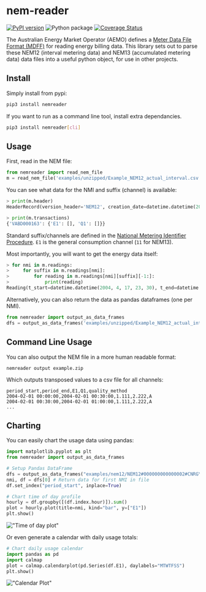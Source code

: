 # nem-reader

[![PyPI version](https://badge.fury.io/py/nemreader.svg)](https://badge.fury.io/py/nemreader) ![Python package](https://github.com/aguinane/nem-reader/workflows/Python%20package/badge.svg?branch=develop) [![Coverage Status](https://coveralls.io/repos/github/aguinane/nem-reader/badge.svg)](https://coveralls.io/github/aguinane/nem-reader)

The Australian Energy Market Operator (AEMO) defines a [Meter Data File Format (MDFF)](https://www.aemo.com.au/Stakeholder-Consultation/Consultations/Meter-Data-File-Format-Specification-NEM12-and-NEM13) for reading energy billing data.
This library sets out to parse these NEM12 (interval metering data) and NEM13 (accumulated metering data) data files into a useful python object, for use in other projects.

## Install

Simply install from pypi:

```sh
pip3 install nemreader
```

If you want to run as a command line tool, install extra dependancies.

```sh
pip3 install nemreader[cli]
```


## Usage

First, read in the NEM file:
```python
from nemreader import read_nem_file
m = read_nem_file('examples/unzipped/Example_NEM12_actual_interval.csv')
```

You can see what data for the NMI and suffix (channel) is available:
```python
> print(m.header)
HeaderRecord(version_header='NEM12', creation_date=datetime.datetime(2004, 4, 20, 13, 0), from_participant='MDA1', to_participant='Ret1')

> print(m.transactions)
{'VABD000163': {'E1': [], 'Q1': []}}
```

Standard suffix/channels are defined in the [National Metering Identifier Procedure](https://www.aemo.com.au/-/media/Files/Electricity/NEM/Retail_and_Metering/Metering-Procedures/2018/MSATS-National-Metering-Identifier-Procedure.pdf).
`E1` is the general consumption channel (`11` for NEM13).

Most importantly, you will want to get the energy data itself:

```python
> for nmi in m.readings:
>     for suffix in m.readings[nmi]:
>         for reading in m.readings[nmi][suffix][-1:]:
>             print(reading)
Reading(t_start=datetime.datetime(2004, 4, 17, 23, 30), t_end=datetime.datetime(2004, 4, 18, 0, 0), read_value=14.733, uom='kWh', quality_method='S14', event='', val_start=None, val_end=None)
```

Alternatively, you can also return the data as pandas dataframes (one per NMI). 

```python
from nemreader import output_as_data_frames
dfs = output_as_data_frames('examples/unzipped/Example_NEM12_actual_interval.csv')
```

## Command Line Usage

You can also output the NEM file in a more human readable format:

```shell
nemreader output example.zip
```

Which outputs transposed values to a csv file for all channels:

```
period_start,period_end,E1,Q1,quality_method
2004-02-01 00:00:00,2004-02-01 00:30:00,1.111,2.222,A
2004-02-01 00:30:00,2004-02-01 01:00:00,1.111,2.222,A
...
```

## Charting

You can easily chart the usage data using pandas:

```python
import matplotlib.pyplot as plt
from nemreader import output_as_data_frames

# Setup Pandas DataFrame
dfs = output_as_data_frames("examples/nem12/NEM12#000000000000002#CNRGYMDP#NEMMCO.zip")
nmi, df = dfs[0] # Return data for first NMI in file
df.set_index("period_start", inplace=True)

# Chart time of day profile
hourly = df.groupby([(df.index.hour)]).sum()
plot = hourly.plot(title=nmi, kind="bar", y=["E1"])
plt.show()
```

!["Time of day plot"](docs/plot_profile.png)

Or even generate a calendar with daily usage totals:

```python
# Chart daily usage calendar
import pandas as pd
import calmap
plot = calmap.calendarplot(pd.Series(df.E1), daylabels="MTWTFSS")
plt.show()
```

!["Calendar Plot"](docs/plot_cal.png)
